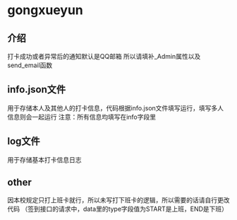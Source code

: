 # gongxueyun

## 介绍
打卡成功或者异常后的通知默认是QQ邮箱
所以请填补_Admin属性以及send_email函数
## info.json文件
用于存储本人及其他人的打卡信息，代码根据info.json文件填写运行，填写多人信息则会一起运行
注意：所有信息均填写在info字段里
## log文件
用于存储基本打卡信息日志
## other
因本校规定只打上班卡就行，所以未写打下班卡的逻辑，所以需要的话请自行更改代码
（签到接口的请求中，data里的type字段值为START是上班，END是下班）

